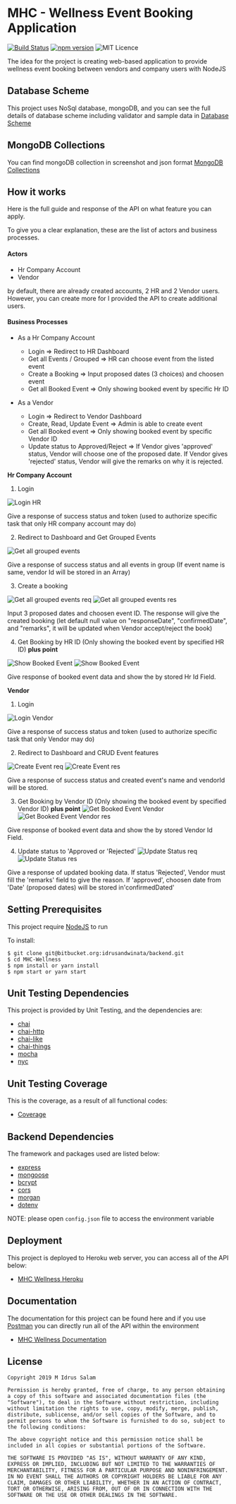 # MHC - Wellness Event Booking Application

[![Build Status](https://travis-ci.org/joemccann/dillinger.svg?branch=master)](https://travis-ci.org/joemccann/dillinger) [![npm version](https://img.shields.io/npm/v/react.svg?style=flat)](https://www.npmjs.com/package/react) ![MIT Licence](https://badges.frapsoft.com/os/mit/mit.svg?v=103)

The idea for the project is creating web-based application to provide wellness event booking between vendors and company users with NodeJS

## Database Scheme

This project uses NoSql database, mongoDB, and you can see the full details of database scheme including validator and sample data in [Database Scheme](https://mhc-wellness.herokuapp.com/erd.html)

## MongoDB Collections

You can find mongoDB collection in screenshot and json format [MongoDB Collections](https://mhc-wellness.herokuapp.com/mongodb.pdf)

## How it works

Here is the full guide and response of the API on what feature you can apply.

To give you a clear explanation, these are the list of actors and business processes.

#### Actors

- Hr Company Account
- Vendor

by default, there are already created accounts, 2 HR and 2 Vendor users. However, you can create more for I provided the API to create additional users.

#### Business Processes

- As a Hr Company Account

  - Login => Redirect to HR Dashboard
  - Get all Events / Grouped => HR can choose event from the listed event
  - Create a Booking => Input proposed dates (3 choices) and choosen event
  - Get all Booked Event => Only showing booked event by specific Hr ID

- As a Vendor

  - Login => Redirect to Vendor Dashboard
  - Create, Read, Update Event => Admin is able to create event
  - Get all Booked event => Only showing booked event by specific Vendor ID
  - Update status to Approved/Reject => If Vendor gives 'approved' status, Vendor will choose one of the proposed date. If Vendor gives 'rejected' status, Vendor will give the remarks on why it is rejected.

**Hr Company Account**

1. Login

![Login HR](https://res.cloudinary.com/drovood07/image/upload/v1557210111/Screen_Shot_2019-05-07_at_1.21.26_PM_g0hjvz.png)

Give a response of success status and token (used to authorize specific task that only HR company account may do)

2. Redirect to Dashboard and Get Grouped Events

![Get all grouped events](https://res.cloudinary.com/drovood07/image/upload/v1557210380/Screen_Shot_2019-05-07_at_1.25.54_PM_nzcqmq.png)

Give a response of success status and all events in group (If event name is same, vendor Id will be stored in an Array)

3. Create a booking

![Get all grouped events req](https://res.cloudinary.com/drovood07/image/upload/v1557210875/Screen_Shot_2019-05-07_at_1.34.03_PM_e5ce0w.png)
![Get all grouped events res](https://res.cloudinary.com/drovood07/image/upload/v1557210874/Screen_Shot_2019-05-07_at_1.33.54_PM_o3vsmv.png)

Input 3 proposed dates and choosen event ID. The response will give the created booking (let default null value on "responseDate", "confirmedDate", and "remarks", it will be updated when Vendor accept/reject the book)

4. Get Booking by HR ID (Only showing the booked event by specified HR ID) **plus point**

![Show Booked Event](https://res.cloudinary.com/drovood07/image/upload/v1557211234/Screen_Shot_2019-05-07_at_1.40.04_PM_zjfw7k.png)
![Show Booked Event](https://res.cloudinary.com/drovood07/image/upload/v1557211326/Screen_Shot_2019-05-07_at_1.41.49_PM_kdifkf.png)

Give response of booked event data and show the by stored Hr Id Field.

**Vendor**

1. Login

![Login Vendor](https://res.cloudinary.com/drovood07/image/upload/v1557211754/Screen_Shot_2019-05-07_at_1.48.37_PM_dpmgfl.png)

Give a response of success status and token (used to authorize specific task that only Vendor may do)

2. Redirect to Dashboard and CRUD Event features

![Create Event req](https://res.cloudinary.com/drovood07/image/upload/v1557211923/Screen_Shot_2019-05-07_at_1.51.43_PM_kdv1oa.png)
![Create Event res](https://res.cloudinary.com/drovood07/image/upload/v1557212056/Screen_Shot_2019-05-07_at_1.53.29_PM_bac3kt.png)

Give a response of success status and created event's name and vendorId will be stored.

3. Get Booking by Vendor ID (Only showing the booked event by specified Vendor ID) **plus point**
   ![Get Booked Event Vendor](https://res.cloudinary.com/drovood07/image/upload/v1557212475/Screen_Shot_2019-05-07_at_2.00.58_PM_zwn5nx.png)
   ![Get Booked Event Vendor res](https://res.cloudinary.com/drovood07/image/upload/v1557212555/Screen_Shot_2019-05-07_at_2.02.07_PM_gnqs4m.png)

Give response of booked event data and show the by stored Vendor Id Field.

4. Update status to 'Approved or 'Rejected'
   ![Update Status req](https://res.cloudinary.com/drovood07/image/upload/v1557212685/Screen_Shot_2019-05-07_at_2.04.23_PM_cfrdb4.png)
   ![Update Status res](https://res.cloudinary.com/drovood07/image/upload/v1557212737/Screen_Shot_2019-05-07_at_2.05.20_PM_zrglqo.png)

Give a response of updated booking data. If status 'Rejected', Vendor must fill the 'remarks' field to give the reason. If 'approved', choosen date from 'Date' (proposed dates) will be stored in'confirmedDated'

## Setting Prerequisites

This project require [NodeJS](https://nodejs.org/) to run

To install:

```
$ git clone git@bitbucket.org:idrusandwinata/backend.git
$ cd MHC-Wellness
$ npm install or yarn install
$ npm start or yarn start
```

## Unit Testing Dependencies

This project is provided by Unit Testing, and the dependencies are:

- [chai](https://www.chaijs.com/)
- [chai-http](https://www.chaijs.com/plugins/chai-http/)
- [chai-like](https://www.npmjs.com/package/chai-like)
- [chai-things](https://www.chaijs.com/plugins/chai-things/)
- [mocha](https://mochajs.org/)
- [nyc](https://www.npmjs.com/package/nyc)

## Unit Testing Coverage

This is the coverage, as a result of all functional codes:

- [Coverage](https://reddit-in.herokuapp.com/coverage/)

## Backend Dependencies

The framework and packages used are listed below:

- [express](https://www.express.com/)
- [mongoose](https://mongoosejs.com)
- [bcrypt](https://www.npmjs.com/package/bcrypt)
- [cors](https://www.npmjs.com/package/bcrypt)
- [morgan](https://www.npmjs.com/package/morgan)
- [dotenv](https://www.npmjs.com/package/dotenv)

NOTE: please open `config.json` file to access the environment variable

## Deployment

This project is deployed to Heroku web server, you can access all of the API below:

- [MHC Wellness Heroku](https://mhc-wellness.herokuapp.com)

## Documentation

The documentation for this project can be found here and if you use [Postman](https://www.getpostman.com/) you can directly run all of the API within the environment

- [MHC Wellness Documentation](https://documenter.getpostman.com/view/6658461/S1LsZr4e#3a1a78ed-1537-44f1-8466-9987acdc3967)

## License

```
Copyright 2019 M Idrus Salam

Permission is hereby granted, free of charge, to any person obtaining a copy of this software and associated documentation files (the "Software"), to deal in the Software without restriction, including without limitation the rights to use, copy, modify, merge, publish, distribute, sublicense, and/or sell copies of the Software, and to permit persons to whom the Software is furnished to do so, subject to the following conditions:

The above copyright notice and this permission notice shall be included in all copies or substantial portions of the Software.

THE SOFTWARE IS PROVIDED "AS IS", WITHOUT WARRANTY OF ANY KIND, EXPRESS OR IMPLIED, INCLUDING BUT NOT LIMITED TO THE WARRANTIES OF MERCHANTABILITY, FITNESS FOR A PARTICULAR PURPOSE AND NONINFRINGEMENT. IN NO EVENT SHALL THE AUTHORS OR COPYRIGHT HOLDERS BE LIABLE FOR ANY CLAIM, DAMAGES OR OTHER LIABILITY, WHETHER IN AN ACTION OF CONTRACT, TORT OR OTHERWISE, ARISING FROM, OUT OF OR IN CONNECTION WITH THE SOFTWARE OR THE USE OR OTHER DEALINGS IN THE SOFTWARE.
```
